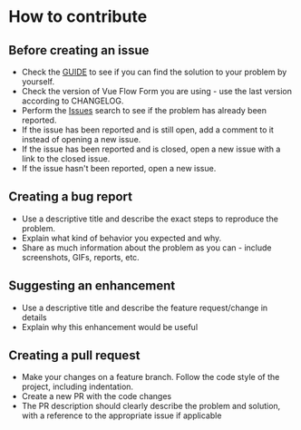 # How to contribute

## Before creating an issue

* Check the [GUIDE](https://www.ditdot.hr/en/docs/vue-flow-form-guide) to see if you can find the solution to your problem by yourself.
* Check the version of Vue Flow Form you are using - use the last version according to CHANGELOG.
* Perform the [Issues](https://github.com/ditdot-dev/vue-flow-form/issues) search to see if the problem has already been reported.
* If the issue has been reported and is still open, add a comment to it instead of opening a new issue.
* If the issue has been reported and is closed, open a new issue with a link to the closed issue.
* If the issue hasn't been reported, open a new issue.

## Creating a bug report

* Use a descriptive title and describe the exact steps to reproduce the problem.
* Explain what kind of behavior you expected and why.
* Share as much information about the problem as you can - include screenshots, GIFs, reports, etc.

## Suggesting an enhancement

* Use a descriptive title and describe the feature request/change in details
* Explain why this enhancement would be useful

## Creating a pull request

* Make your changes on a feature branch. Follow the code style of the project, including indentation.
* Create a new PR with the code changes
* The PR description should clearly describe the problem and solution, with a reference to the appropriate issue if applicable

  
